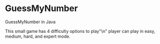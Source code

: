 # GuessMyNumber
GuessMyNumber in Java

This small game has 4 difficulty options to play"\n"
player can play in easy, medium, hard, and expert mode.
